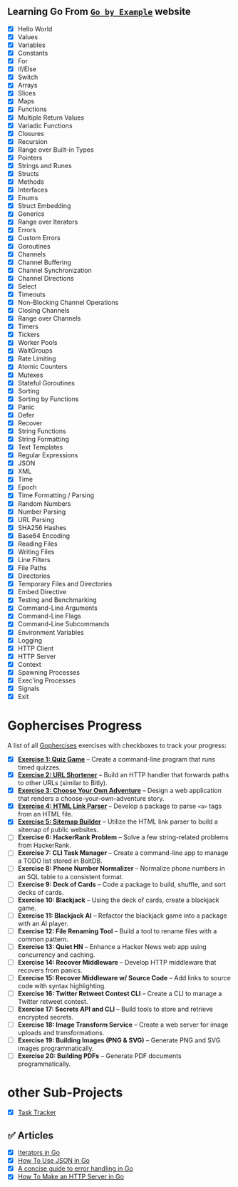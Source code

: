 ## Learning Go From [`Go by Example`](https://gobyexample.com/) website

- [x] Hello World
- [x] Values
- [x] Variables
- [x] Constants
- [x] For
- [x] If/Else
- [x] Switch
- [x] Arrays
- [x] Slices
- [x] Maps
- [x] Functions
- [x] Multiple Return Values
- [x] Variadic Functions
- [x] Closures
- [x] Recursion
- [x] Range over Built-in Types
- [x] Pointers
- [x] Strings and Runes
- [x] Structs
- [x] Methods
- [x] Interfaces
- [x] Enums
- [x] Struct Embedding
- [x] Generics
- [x] Range over Iterators
- [x] Errors
- [x] Custom Errors
- [x] Goroutines
- [x] Channels
- [x] Channel Buffering
- [x] Channel Synchronization
- [x] Channel Directions
- [x] Select
- [x] Timeouts
- [x] Non-Blocking Channel Operations
- [x] Closing Channels
- [x] Range over Channels
- [x] Timers
- [x] Tickers
- [x] Worker Pools
- [x] WaitGroups
- [x] Rate Limiting
- [x] Atomic Counters
- [x] Mutexes
- [x] Stateful Goroutines
- [x] Sorting
- [x] Sorting by Functions
- [x] Panic
- [x] Defer
- [x] Recover
- [x] String Functions
- [x] String Formatting
- [x] Text Templates
- [x] Regular Expressions
- [x] JSON
- [x] XML
- [x] Time
- [x] Epoch
- [x] Time Formatting / Parsing
- [x] Random Numbers
- [X] Number Parsing
- [X] URL Parsing
- [X] SHA256 Hashes
- [X] Base64 Encoding
- [X] Reading Files
- [X] Writing Files
- [X] Line Filters
- [X] File Paths
- [X] Directories
- [X] Temporary Files and Directories
- [X] Embed Directive
- [X] Testing and Benchmarking
- [X] Command-Line Arguments
- [X] Command-Line Flags
- [X] Command-Line Subcommands
- [X] Environment Variables
- [X] Logging
- [X] HTTP Client
- [X] HTTP Server
- [X] Context
- [X] Spawning Processes
- [X] Exec'ing Processes
- [X] Signals
- [X] Exit

# Gophercises Progress

A list of all [Gophercises](https://gophercises.com/) exercises with checkboxes to track your progress:

- [x] [**Exercise 1: Quiz Game**](./projects/quizGame/README.md) – Create a command-line program that runs timed quizzes.
- [x] [**Exercise 2: URL Shortener**](./projects/URLShortener/README.md) – Build an HTTP handler that forwards paths to other URLs (similar to Bitly).
- [x] [**Exercise 3: Choose Your Own Adventure**](./projects/cyoa/README.md) – Design a web application that renders a choose-your-own-adventure story.
- [X] [**Exercise 4: HTML Link Parser**](./projects/HTMLLinkParser/README.md
) – Develop a package to parse `<a>` tags from an HTML file.
- [X] [**Exercise 5: Sitemap Builder**](./projects/SitemapBuilder/README.md) – Utilize the HTML link parser to build a sitemap of public websites.
- [ ] **Exercise 6: HackerRank Problem** – Solve a few string-related problems from HackerRank.
- [ ] **Exercise 7: CLI Task Manager** – Create a command-line app to manage a TODO list stored in BoltDB.
- [ ] **Exercise 8: Phone Number Normalizer** – Normalize phone numbers in an SQL table to a consistent format.
- [ ] **Exercise 9: Deck of Cards** – Code a package to build, shuffle, and sort decks of cards.
- [ ] **Exercise 10: Blackjack** – Using the deck of cards, create a blackjack game.
- [ ] **Exercise 11: Blackjack AI** – Refactor the blackjack game into a package with an AI player.
- [ ] **Exercise 12: File Renaming Tool** – Build a tool to rename files with a common pattern.
- [ ] **Exercise 13: Quiet HN** – Enhance a Hacker News web app using concurrency and caching.
- [ ] **Exercise 14: Recover Middleware** – Develop HTTP middleware that recovers from panics.
- [ ] **Exercise 15: Recover Middleware w/ Source Code** – Add links to source code with syntax highlighting.
- [ ] **Exercise 16: Twitter Retweet Contest CLI** – Create a CLI to manage a Twitter retweet contest.
- [ ] **Exercise 17: Secrets API and CLI** – Build tools to store and retrieve encrypted secrets.
- [ ] **Exercise 18: Image Transform Service** – Create a web server for image uploads and transformations.
- [ ] **Exercise 19: Building Images (PNG & SVG)** – Generate PNG and SVG images programmatically.
- [ ] **Exercise 20: Building PDFs** – Generate PDF documents programmatically.

# other Sub-Projects

- [x] [Task Tracker](./projects/tasksTracker/README.md)

## ✅ Articles

- [x] [Iterators in Go ](https://bitfieldconsulting.com/posts/iterators)
- [x] [How To Use JSON in Go ](https://www.digitalocean.com/community/tutorials/how-to-use-json-in-go#parsing-json-using-a-struct)
- [x] [A concise guide to error handling in Go
      ](https://medium.com/@andreiboar/a-concise-guide-to-error-handling-in-go-611a42e589ad)
- [x] [How To Make an HTTP Server in Go](https://www.digitalocean.com/community/tutorials/how-to-make-an-http-server-in-go#inspecting-a-request-s-query-string)
